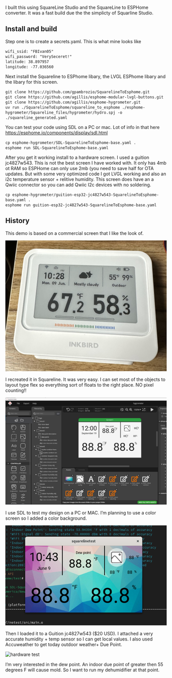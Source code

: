 I built this using SquareLine Studio and the SquareLine to ESPHome converter. It was a fast build due the the simplicty of Squarline Studio.

## Install and build

Step one is to create a secrets.yaml. This is what mine looks like 

```
wifi_ssid: "FBIvan05"
wifi_password: "VerySeceret!"
latitude: 38.897957
longitude: -77.036560
```

Next install the Squareline to ESPhome libary, the LVGL ESPhome libary and the libary for this screen.

```
git clone https://github.com/gpambrozio/SquarelineToEsphome.git
git clone https://github.com/agillis/esphome-modular-lvgl-buttons.git
git clone https://github.com/agillis/esphome-hygrometer.git
uv run ./SquarelineToEsphome/squareline_to_esphome ./esphome-hygrometer/Squareline_files/hygrometer/hydro.spj -o ./squareline_generated.yaml
```

You can test your code using SDL on a PC or mac. Lot of info in that here https://esphome.io/components/display/sdl.html

```
cp esphome-hygrometer/SDL-SquarelineToEsphome-base.yaml .
esphome run SDL-SquarelineToEsphome-base.yaml
```

After you get it working install to a hardware screen. I used a guition jc4827w543. This is not the best screen I have worked with. It only has 4mb ot RAM so ESPHome can only use 2mb (you need to save half for OTA updates. But with some very optimized code I got LVGL working and also an i2c temperature sensor + relitive humidity. This screen does have an a Qwiic connector so you can add Qwiic I2c devices with no soldering.

```
cp esphome-hygrometer/guition-esp32-jc4827w543-SquarelineToEsphome-base.yaml .
esphome run guition-esp32-jc4827w543-SquarelineToEsphome-base.yaml
```

## History

This demo is based on a commercial screen that I like the look of.

![InkBird](pictures/inkbird.png)

I recreated it in Squareline. It was very easy. I can set most of the objects to layout type flex so everything sort of floats to the right place. NO pixel counting!!

![Squareline test](pictures/Squareline_test.png)

I use SDL to test my design on a PC or MAC. I’m planning to use a color screen so I added a color background.

![SDL test](pictures/SDL_test.png)

Then I loaded it to a Guition jc4827w543 ($20 USD). I attached a very accurate humidity + temp sensor so I can get local values. I also used Accuweather to get today outdoor weather+ Due Point.

![hardware test](pictures/hardware_test.png)

I’m very interested in the dew point. An indoor due point of greater then 55 degrees F will cause mold. So I want to run my dehumidifier at that point.

